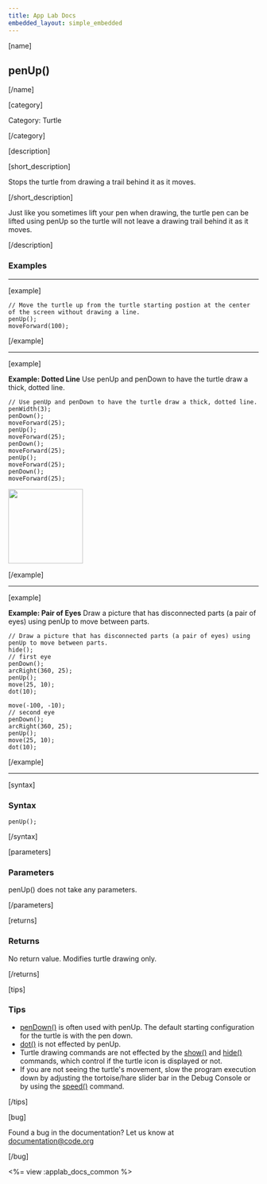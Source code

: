 ```yaml
---
title: App Lab Docs
embedded_layout: simple_embedded
---
```


[name]

## penUp()

[/name]


[category]

Category: Turtle

[/category]

[description]

[short_description]

Stops the turtle from drawing a trail behind it as it moves.

[/short_description]

Just like you sometimes lift your pen when drawing, the turtle pen can be lifted using penUp so the turtle will not leave a drawing trail behind it as it moves.

[/description]

### Examples
____________________________________________________

[example]

```
// Move the turtle up from the turtle starting postion at the center of the screen without drawing a line.
penUp();
moveForward(100);
```

[/example]

____________________________________________________

[example]

**Example: Dotted Line** Use penUp and penDown to have the turtle draw a thick, dotted line.

```
// Use penUp and penDown to have the turtle draw a thick, dotted line.
penWidth(3);
penDown();
moveForward(25);
penUp();
moveForward(25);
penDown();
moveForward(25);
penUp();
moveForward(25);
penDown();
moveForward(25);
```

<img src='https://images.code.org/ac4b960578d41e88a17d13c3f4208860-image-1444488945312.gif' style='width: 150px;'> 

[/example]

____________________________________________________

[example]

**Example: Pair of Eyes** Draw a picture that has disconnected parts (a pair of eyes) using penUp to move between parts.

```
// Draw a picture that has disconnected parts (a pair of eyes) using penUp to move between parts.
hide();
// first eye
penDown();          
arcRight(360, 25);			
penUp();
move(25, 10);
dot(10); 
           
move(-100, -10);
// second eye
penDown();
arcRight(360, 25);
penUp();
move(25, 10);
dot(10);
```


[/example]

____________________________________________________

[syntax]

### Syntax

```
penUp();
```

[/syntax]

[parameters]

### Parameters
penUp() does not take any parameters.

[/parameters]

[returns]

### Returns
No return value. Modifies turtle drawing only.

[/returns]

[tips]

### Tips
- [penDown()](/applab/docs/penDown) is often used with penUp. The default starting configuration for the turtle is with the pen down.
- [dot()](/applab/docs/dot) is not effected by penUp.
- Turtle drawing commands are not effected by the [show()](/applab/docs/show) and [hide()](/applab/docs/hide) commands, which control if the turtle icon is displayed or not.
- If you are not seeing the turtle's movement, slow the program execution down by adjusting the tortoise/hare slider bar in the Debug Console or by using the [speed()](/applab/docs/speed) command.

[/tips]

[bug]

Found a bug in the documentation? Let us know at documentation@code.org

[/bug]

<%= view :applab_docs_common %>
